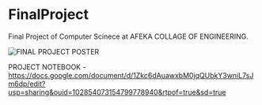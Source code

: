 # FinalProject

Final Project of Computer Scinece at AFEKA COLLAGE OF ENGINEERING.

![FINAL PROJECT POSTER](https://user-images.githubusercontent.com/106242827/233333658-fab1b431-096b-4940-a15f-208cc182a726.png)


PROJECT NOTEBOOK - https://docs.google.com/document/d/1Zkc6dAuawxbM0jqQUbkY3wniL7sJm6dp/edit?usp=sharing&ouid=102854073154799778940&rtpof=true&sd=true

